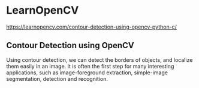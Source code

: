 # LearnOpenCV
https://learnopencv.com/contour-detection-using-opencv-python-c/
## Contour Detection using OpenCV
Using contour detection, we can detect the borders of objects, and localize them easily in an image. It is often the first step for many interesting applications, such as image-foreground extraction, simple-image segmentation, detection and recognition. 
